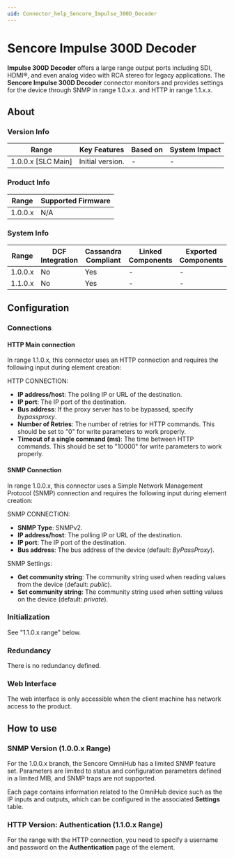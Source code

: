```yaml
---
uid: Connector_help_Sencore_Impulse_300D_Decoder
---
```


# Sencore Impulse 300D Decoder

**Impulse 300D Decoder** offers a large range output ports including SDI, HDMI®, and even analog video with RCA stereo for legacy applications. The **Sencore Impulse 300D Decoder** connector monitors and provides settings for the device through SNMP in range 1.0.x.x. and HTTP in range 1.1.x.x.

## About

### Version Info

| **Range**            | **Key Features**                                          | **Based on** | **System Impact** |
|----------------------|-----------------------------------------------------------|--------------|-------------------|
| 1.0.0.x [SLC Main]   | Initial version.                                          | -            | -                 |

### Product Info

| Range     | Supported Firmware     |
|-----------|------------------------|
| 1.0.0.x   | N/A                    |

### System Info

| Range     | DCF Integration     | Cassandra Compliant     | Linked Components     | Exported Components     |
|-----------|---------------------|-------------------------|-----------------------|-------------------------|
| 1.0.0.x   | No                  | Yes                     | -                     | -                       |
| 1.1.0.x   | No                  | Yes                     | -                     | -                       |

## Configuration

### Connections

#### HTTP Main connection

In range 1.1.0.x, this connector uses an HTTP connection and requires the following input during element creation:

HTTP CONNECTION:

- **IP address/host**: The polling IP or URL of the destination.
- **IP port**: The IP port of the destination.
- **Bus address**: If the proxy server has to be bypassed, specify *bypassproxy*.
- **Number of Retries**: The number of retries for HTTP commands. This should be set to "0" for write parameters to work properly.
- **Timeout of a single command (ms)**: The time between HTTP commands. This should be set to "10000" for write parameters to work properly.

#### SNMP Connection

In range 1.0.0.x, this connector uses a Simple Network Management Protocol (SNMP) connection and requires the following input during element creation:

SNMP CONNECTION:

- **SNMP Type**: SNMPv2.
- **IP address/host**: The polling IP or URL of the destination.
- **IP port**: The IP port of the destination.
- **Bus address**: The bus address of the device (default: *ByPassProxy*).

SNMP Settings:

- **Get community string**: The community string used when reading values from the device (default: *public*).
- **Set community string**: The community string used when setting values on the device (default: *private*).

### Initialization

See "1.1.0.x range" below.

### Redundancy

There is no redundancy defined.

### Web Interface

The web interface is only accessible when the client machine has network access to the product.

## How to use

### SNMP Version (1.0.0.x Range)

For the 1.0.0.x branch, the Sencore OmniHub has a limited SNMP feature set. Parameters are limited to status and configuration parameters defined in a limited MIB, and SNMP traps are not supported.

Each page contains information related to the OmniHub device such as the IP inputs and outputs, which can be configured in the associated **Settings** table.

### HTTP Version: Authentication (1.1.0.x Range)

For the range with the HTTP connection, you need to specify a username and password on the **Authentication** page of the element.
